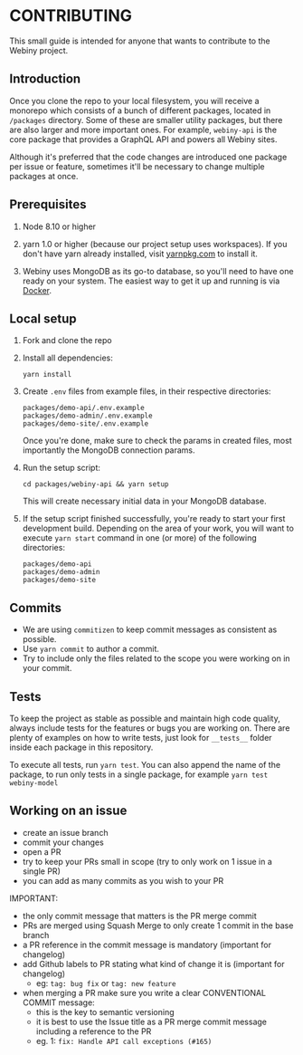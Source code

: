 # CONTRIBUTING

This small guide is intended for anyone that wants to contribute 
to the Webiny project.   

## Introduction
Once you clone the repo to your local filesystem, you will receive
a monorepo which consists of a bunch of different packages, located
in `/packages` directory. Some of these are smaller utility packages, 
but there are also larger and more important ones. 
For example, `webiny-api` is the core package that provides a GraphQL
API and powers all Webiny sites.

Although it's preferred that the code changes are introduced one 
package per issue or feature, sometimes it'll be necessary to change
multiple packages at once.

## Prerequisites
1. Node 8.10 or higher

2. yarn 1.0 or higher (because our project setup uses workspaces).
   If you don't have yarn already installed, visit 
   [yarnpkg.com](https://yarnpkg.com/en/docs/install) to install it. 

3. Webiny uses MongoDB as its go-to database, so you'll need to have 
 one ready on your system. The easiest way to get it up and running is
 via [Docker](https://docs.docker.com/samples/library/mongo/).
 
## Local setup
1. Fork and clone the repo

2. Install all dependencies:   
    ```
    yarn install
    ```

3. Create `.env` files from example files, in their respective directories:
    ```
    packages/demo-api/.env.example
    packages/demo-admin/.env.example
    packages/demo-site/.env.example
    ```
   Once you're done, make sure to check the params in created files, 
   most importantly the MongoDB connection params.

4. Run the setup script:
    ```
    cd packages/webiny-api && yarn setup
    ```
    This will create necessary initial data in your MongoDB database.
    
5. If the setup script finished successfully, you're ready to start
your first development build. Depending on the area of your work, you 
will want to execute `yarn start` command in one (or more) of the 
following directories:
    ```
    packages/demo-api
    packages/demo-admin
    packages/demo-site
    ``` 

## Commits
- We are using `commitizen` to keep commit messages as consistent as possible.
- Use `yarn commit` to author a commit.
- Try to include only the files related to the scope you were working on in your commit.

## Tests
To keep the project as stable as possible and maintain high code quality, 
always include tests for the features or bugs you are working on. There 
are plenty of examples on how to write tests, just look for `__tests__` 
folder inside each package in this repository. 

To execute all tests, run `yarn test`. You can also append the name
of the package, to run only tests in a single package, for example
 `yarn test webiny-model`

## Working on an issue
- create an issue branch
- commit your changes
- open a PR
- try to keep your PRs small in scope (try to only work on 1 issue in a single PR)
- you can add as many commits as you wish to your PR

IMPORTANT:
- the only commit message that matters is the PR merge commit
- PRs are merged using Squash Merge to only create 1 commit in the base branch
- a PR reference in the commit message is mandatory (important for changelog)
- add Github labels to PR stating what kind of change it is 
    (important for changelog)
    - eg: `tag: bug fix` or `tag: new feature`
- when merging a PR make sure you write a clear CONVENTIONAL COMMIT message:
    - this is the key to semantic versioning
    - it is best to use the Issue title as a PR merge commit message 
        including a reference to the PR
    - eg. 1: `fix: Handle API call exceptions (#165)`
